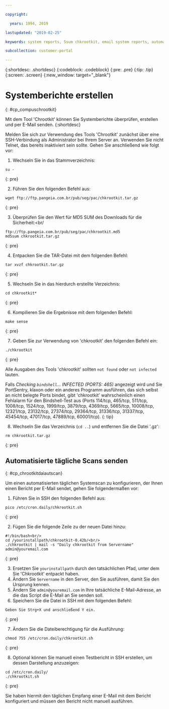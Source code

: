 ```yaml
---

copyright:

  years: 1994, 2019

lastupdated: "2019-02-25"

keywords: system reports, 5sum chkrootkit, email system reports, automated scans 

subcollection: customer-portal

---
```


{:shortdesc: .shortdesc}
{:codeblock: .codeblock}
{:pre: .pre}
{:tip: .tip}
{:screen: .screen}
{:new_window: target="_blank"}

# Systemberichte erstellen
{: #cp_compuschrootkit}

Mit dem Tool 'Chrootkit' können Sie Systemberichte überprüfen, erstellen und per E-Mail senden.
{:shortdesc}

Melden Sie sich zur Verwendung des Tools 'Chrootkit' zunächst über eine SSH-Verbindung als Administrator bei Ihrem Server an. Verwenden Sie nicht Telnet, das bereits inaktiviert sein sollte. Gehen Sie anschließend wie folgt vor:

1. Wechseln Sie in das Stammverzeichnis:  

  ```
  su -
  ```
  {: pre}

2. Führen Sie den folgenden Befehl aus:

  ```
  wget ftp://ftp.pangeia.com.br/pub/seg/pac/chkrootkit.tar.gz
  ```
  {: pre}

3. Überprüfen Sie den Wert für MD5 SUM des Downloads für die Sicherheit:<br/

  ```
  ftp://ftp.pangeia.com.br/pub/seg/pac/chkrootkit.md5
  md5sum chkrootkit.tar.gz
  ```
  {: pre}

4. Entpacken Sie die TAR-Datei mit dem folgenden Befehl:<br/>

  ```
  tar xvzf chkrootkit.tar.gz
  ```
  {: pre}

5. Wechseln Sie in das hierdurch erstellte Verzeichnis:

  ```
  cd chkrootkit*
  ```
  {: pre}

6. Kompilieren Sie die Ergebnisse mit dem folgenden Befehl:

  ```
  make sense
  ```
  {: pre}

7. Geben Sie zur Verwendung von 'chkrootkit' den folgenden Befehl ein:

  ```
  ./chkrootkit
  ```
  {: pre}

Alle Ausgaben des Tools 'chkrootkit' sollten `not found` oder `not infected` lauten.

Falls *Checking `bindshell`... INFECTED (PORTS: 465)* angezeigt wird und Sie PortSentry, klaxon oder ein anderes Programm ausführen, das sich selbst an nicht belegte Ports bindet, gibt 'chkrootkit' wahrscheinlich einen Fehlalarm für den Bindshell-Test aus (Ports 114/tcp, 465/tcp, 511/tcp, 1008/tcp, 1524/tcp, 1999/tcp, 3879/tcp, 4369/tcp, 5665/tcp, 10008/tcp, 12321/tcp, 23132/tcp, 27374/tcp, 29364/tcp, 31336/tcp, 31337/tcp, 45454/tcp, 47017/tcp, 47889/tcp, 60001/tcp).
{: tip}

8. Wechseln Sie das Verzeichnis (`cd ..`) und entfernen Sie die Datei '.gz':  

  ```
  rm chkrootkit.tar.gz
  ```
  {: pre}

## Automatisierte tägliche Scans senden
{: #cp_chrootkitdaiautscan}

Um einen automatisierten täglichen Systemscan zu konfigurieren, der Ihnen einen Bericht per E-Mail sendet, gehen Sie folgendermaßen vor:

1. Führen Sie in SSH den folgenden Befehl aus:

  ```
  pico /etc/cron.daily/chkrootkit.sh
  ```
  {: pre}

2. Fügen Sie die folgende Zeile zu der neuen Datei hinzu:

  ```
  #!/bin/bash<br/>
  cd /yourinstallpath/chkrootkit-0.42b/<br/>
  ./chkrootkit | mail -s "Daily chkrootkit from Servername" admin@youremail.com
  ```
  {: pre}

3. Ersetzen Sie `yourinstallpath` durch den tatsächlichen Pfad, unter dem Sie 'Chkrootkit' entpackt haben.
4. Ändern Sie `Servername` in den Server, den Sie ausführen, damit Sie den Ursprung kennen.
5. Ändern Sie `admin@youremail.com` in Ihre tatsächliche E-Mail-Adresse, an die das Script die E-Mail an Sie senden soll.
6. Speichern Sie die Datei in SSH mit dem folgenden Befehl:

  ```
  Geben Sie Strg+X und anschließend Y ein.
  ```
  {: pre}

7. Ändern Sie die Dateiberechtigung für die Ausführung:

  ```
  chmod 755 /etc/cron.daily/chkrootkit.sh
  ```
  {: pre}

8.  Optional können Sie manuell einen Testbericht in SSH erstellen, um dessen Darstellung anzuzeigen:

  ```
  cd /etc/cron.daily/
  ./chkrootkit.sh
  ```
  {: pre}

Sie haben hiermit den täglichen Empfang einer E-Mail mit dem Bericht konfiguriert und müssen den Bericht nicht manuell ausführen.
